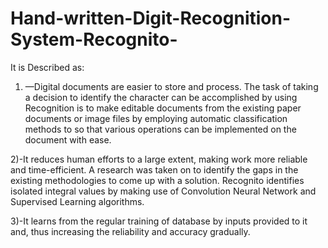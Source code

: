 # Hand-written-Digit-Recognition-System-Recognito-
It is Described as: 

1) —Digital documents are easier to store and process. The task of taking a decision to identify the character can be accomplished by using  Recognition is to make editable documents from the existing paper documents or image files by employing automatic classification methods to so that various operations can be implemented on the document with ease.   

2)-It reduces human efforts to a large extent, making work more reliable and time-efficient. A research was taken on to identify the gaps in the existing methodologies to come up with a solution. Recognito identifies isolated integral values by making use of Convolution Neural Network and Supervised Learning algorithms.   

3)-It learns from the regular training of database by inputs provided to it and, thus increasing the reliability and accuracy gradually. 
